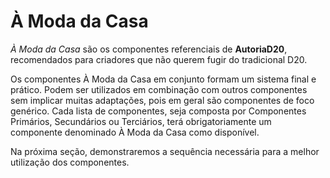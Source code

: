 # À Moda da Casa

*À Moda da Casa* são os componentes referenciais de **AutoriaD20**, recomendados para criadores que não querem fugir do tradicional D20.

<info>
Os componentes À Moda da Casa em conjunto formam um sistema final e prático.
</info>

<info>
Podem ser utilizados em combinação com outros componentes sem implicar muitas adaptações, pois em geral são componentes de foco genérico.
</info>

<info>
Cada lista de componentes, seja composta por Componentes Primários, Secundários ou Terciários, terá obrigatoriamente um componente denominado À Moda da Casa como disponível.
</info>

Na próxima seção, demonstraremos a sequência necessária para a melhor utilização dos componentes.